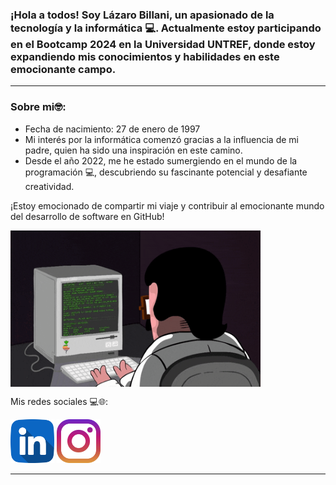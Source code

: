 <h3>¡Hola a todos! Soy Lázaro Billani, un apasionado de la tecnología y la informática 💻. Actualmente estoy participando en el Bootcamp 2024 en la Universidad UNTREF, donde estoy expandiendo mis conocimientos y habilidades en este emocionante campo.</h3>
<hr>

<h3>Sobre mi🤓:</h3>
<ul>
  <li>
    Fecha de nacimiento: 27 de enero de 1997
  </li>
  <li>
    Mi interés por la informática comenzó gracias a la influencia de mi padre, quien ha sido una inspiración en este camino.
  </li>
  <li>
    Desde el año 2022, me he estado sumergiendo en el mundo de la programación 💻, descubriendo su fascinante potencial y desafiante creatividad.
  </li>
</ul>
¡Estoy emocionado de compartir mi viaje y contribuir al emocionante mundo del desarrollo de software en GitHub!





<img align='center' src='/img/coderman.gif'
width='400' height="250"/>



Mis redes sociales 💻🌐:





<a href="https://www.linkedin.com/in/lazaro-billani/">
<img width="70" heigth="70" src="/img/linkedin.png"></a>
<a href="https://www.instagram.com/lazarobillani/">
<img width="70" heigth="70" src="/img/instagram.png"></a>
<hr>








  





 

  

 


  























